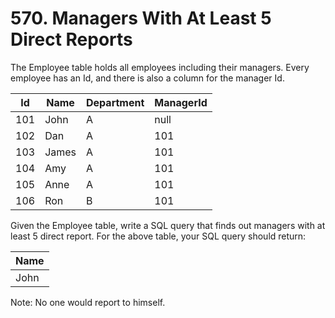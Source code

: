 # 570. Managers With At Least 5 Direct Reports

The Employee table holds all employees including their managers. Every employee has an Id, and there is also a column for the manager Id.

|Id    |Name 	  |Department |ManagerId |
|---|---|---|---|
|101   |John 	  |A 	      |null      |
|102   |Dan 	  |A 	      |101       |
|103   |James 	  |A 	      |101       |
|104   |Amy 	  |A 	      |101       |
|105   |Anne 	  |A 	      |101       |
|106   |Ron 	  |B 	      |101       |

Given the Employee table, write a SQL query that finds out managers with at least 5 direct report. For the above table, your SQL query should return:

| Name  |
|---|
| John  |

Note:
No one would report to himself.
